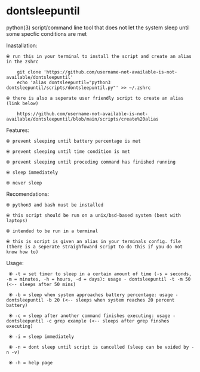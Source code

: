 # dontsleepuntil
python(3) script/command line tool that does not let the system sleep until some specfic conditions are met

Inastallation:
    
    ⦿ run this in your terminal to install the script and create an alias in the zshrc
    
        git clone 'https://github.com/username-not-available-is-not-available/dontsleepuntil'
        echo 'alias dontsleepuntil="python3 dontsleepuntil/scripts/dontsleepuntil.py"' >> ~/.zshrc
    
    ⦿ there is also a seperate user friendly script to create an alias (link below)
        
        https://github.com/username-not-available-is-not-available/dontsleepuntil/blob/main/scripts/create%20alias

Features:

    ⦿ prevent sleeping until battery percentage is met
  
    ⦿ prevent sleeping until time condition is met
  
    ⦿ prevent sleeping until proceding command has finished running
  
    ⦿ sleep immediately
    
    ⦿ never sleep
   

Recomendations:
    
    ⦿ python3 and bash must be installed
    
    ⦿ this script should be run on a unix/bsd-based system (best with laptops)
  
    ⦿ intended to be run in a terminal 
  
    ⦿ this is script is given an alias in your terminals config. file (there is a seperate straighfoward script to do this if you do not know how to) 


Usage:

     ⦿ -t = set timer to sleep in a certain amount of time (-s = seconds, -m = minutes, -h = hours, -d = days): usage - dontsleepuntil -t -m 50 (<-- sleeps after 50 mins)

     ⦿ -b = sleep when system approaches battery percentage: usage - dontsleepuntil -b 20 (<-- sleeps when system reaches 20 percent battery)

     ⦿ -c = sleep after another command finishes executing: usage - dontsleepuntil -c grep example (<-- sleeps after grep finshes executing)

     ⦿ -i = sleep immediately

     ⦿ -n = dont sleep until script is cancelled (sleep can be voided by -n -v)

     ⦿ -h = help page

